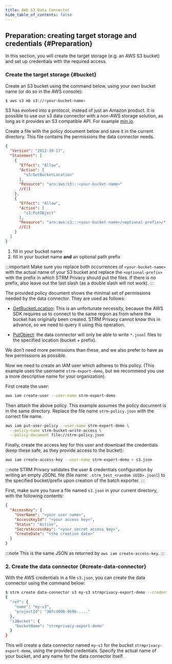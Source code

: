 ```yaml
---
title: AWS S3 Data Connector
hide_table_of_contents: false
---
```


## Preparation: creating target storage and credentials {#Preparation}

In this section, you will create the target storage (e.g. an AWS S3 bucket)
and set up credentials with the required access.

### Create the target storage {#bucket}


Create an S3 bucket using the command below, using your own bucket name
(or do so in the AWS console):

```bash
$ aws s3 mb s3://<your-bucket-name>
```


S3 has evolved into a protocol, instead of just an Amazon product. It is possible to use our s3 data connector with
a non-AWS storage solution, as long as it provides an S3 compatible API. For example [min.io](https://min.io).


Create a file with the policy document below and save it in the current
directory. This file contains the permissions the data connector needs.

```json
{
  "Version": "2012-10-17",
  "Statement": [
    {
      "Effect": "Allow",
      "Action": [
        "s3:GetBucketLocation"
      ],
      "Resource": "arn:aws:s3:::<your-bucket-name>"
      //(1)
    },
    {
      "Effect": "Allow",
      "Action": [
        "s3:PutObject"
      ],
      "Resource": "arn:aws:s3:::<your-bucket-name>/<optional-prefix>/*.jsonl"
      //(2)
    }
  ]
}
```

1. fill in your bucket name
2. fill in your bucket name **and** an optional path prefix

:::important
Make sure you replace both occurrences of `<your-bucket-name>` with the
actual name of your S3 bucket and replace the `<optional-prefix>` with
the prefix in which STRM Privacy should put the files. If there is no
prefix, also leave out the last slash (as a double slash will not work).
:::

The provided policy document shows the minimal set of permissions needed
by the data connector. They are used as follows:

- [GetBucketLocation](https://docs.aws.amazon.com/AmazonS3/latest/API/API_GetBucketLocation.html):
  This is an unfortunate necessity, because the AWS SDK requires us to
  connect to the same region as from where the bucket has originally
  been created. STRM Privacy cannot know this in advance, so we need
  to query it using this operation.

- [PutObject](https://docs.aws.amazon.com/AmazonS3/latest/API/API_PutObject.html):
  the data connector will only be able to write `*.jsonl` files to the specified location
  (bucket + prefix).

We don’t need more permissions than these, and we also prefer to have as
few permissions as possible.

Now we need to create an IAM user which adheres to this policy. (This
example uses the username `strm-export-demo`, but we recommend you use a
more descriptive name for your organization).

First create the user:

```bash
aws iam create-user --user-name strm-export-demo
```

Then attach the above policy. This example assumes the policy
document is in the same directory. Replace the file name
`strm-policy.json` with the correct file name.

```bash
aws iam put-user-policy --user-name strm-export-demo \
  --policy-name strm-bucket-write-access \
  --policy-document file://strm-policy.json
```

Finally, create the access key for this user and download the
credentials (keep these safe, as they provide access to the bucket):

```bash
aws iam create-access-key --user-name strm-export-demo > s3.json
````

:::note
STRM Privacy validates the user & credentials configuration by writing an empty JSONL file
(file name: `.strm_test_<random UUID>.jsonl`) to the specified
bucket/prefix upon creation of the batch exporter.
:::

First, make sure you have a file named `s3.json` in your current
directory, with the following contents:

```json
{
  "AccessKey": {
    "UserName": "<your user name>",
    "AccessKeyId": "<your access key>",
    "Status": "Active",
    "SecretAccessKey": "<your secret access key>",
    "CreateDate": "<the creation date>"
  }
}
```

:::note
This is the same JSON as returned by `aws iam create-access-key`.
:::
### 2. Create the data connector {#create-data-connector}
With the AWS credentials in a file `s3.json`, you can
create the data connector using the command below:

```bash
$ strm create data-connector s3 my-s3 strmprivacy-export-demo --credentials-file=s3.json
{
  "ref": {
    "name": "my-s3",
    "projectId": "30fcd008-9696-...."
  },
  "s3Bucket": {
    "bucketName": "strmprivacy-export-demo"
  }
}
```

This will create a data connector named `my-s3` for the bucket `strmprivacy-export-demo`,
using the provided credentials. Specify the actual name of your bucket, and any name for the
data connector itself.
